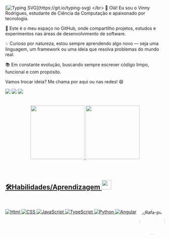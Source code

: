 [![Typing SVG](https://readme-typing-svg.herokuapp.com?font=Fira+Code&weight=700&pause=1000&color=F70202&width=435&lines=Hello%2C+I'm+Vinny+Rodrigues%E2%9C%8C%EF%B8%8F;Bem+vindo!)](https://git.io/typing-svg)
</br>
👋 Olá! Eu sou o Vinny Rodrigues, estudante de Ciência da Computação e apaixonado por tecnologia.

🚀 Este é o meu espaço no GitHub, onde compartilho projetos, estudos e experimentos nas áreas de desenvolvimento de software.

💡 Curioso por natureza, estou sempre aprendendo algo novo — seja uma linguagem, um framework ou uma ideia que resolva problemas do mundo real.

📚 Em constante evolução, buscando sempre escrever código limpo, funcional e com propósito.

Vamos trocar ideia? Me chama por aqui ou nas redes! 😄
</br>
<div> 
  <a href="https://www.instagram.com/vinny.rlima" target="_blank"><img src="https://img.shields.io/badge/-Instagram-%23E4405F?style=for-the-badge&logo=instagram&logoColor=white" target="_blank"></a> 
  <a href = "mailto:vinnyrodriguesdelima@gmail.com"><img src="https://img.shields.io/badge/-Gmail-%23333?style=for-the-badge&logo=gmail&logoColor=white" target="_blank"></a>
  <a href="https://www.linkedin.com/in/vinny-rodrigues-de-lima-a7b79312a/" target="_blank"><img src="https://img.shields.io/badge/-LinkedIn-%230077B5?style=for-the-badge&logo=linkedin&logoColor=white" target="_blank"></a> 
</div>
</br>
</br>
<div align="center">
  <a href="https://github.com/vinny-rlima">
  <img height="170em" src="https://github-readme-stats.vercel.app/api?username=vinny-rlima&show_icons=true&theme=dracula&include_all_commits=true&count_private=true"/>
  <img height="170em" src="https://github-readme-stats.vercel.app/api/top-langs/?username=vinny-rlima&layout=compact&langs_count=7&theme=dracula"/>
</div>  
</br>
</br>

<div>
  
  ## 🛠️Habilidades/Aprendizagem <img src = "https://media2.giphy.com/media/QssGEmpkyEOhBCb7e1/giphy.gif?cid=ecf05e47a0n3gi1bfqntqmob8g9aid1oyj2wr3ds3mg700bl&rid=giphy.gif" width = "30px" height="30px"> 

  </br>
  
  ![Html](https://img.shields.io/badge/HTML5-E34F26?style=for-the-badge&logo=html5&logoColor=white)
  ![CSS](https://img.shields.io/badge/CSS3-1572B6?style=for-the-badge&logo=css3&logoColor=white)
  ![JavaScript](https://img.shields.io/badge/JavaScript-323330?style=for-the-badge&logo=javascript&logoColor=F7DF1E)
  ![TypeScript](https://img.shields.io/badge/TypeScript-3178C6?style=for-the-badge&logo=typescript&logoColor=white)
  ![Python](https://img.shields.io/badge/Python-007ACC?style=for-the-badge&logo=python&logoColor=white) 
  ![Angular](https://img.shields.io/badge/Angular-%23E4405F?style=for-the-badge&logo=angular&logoColor=white)
  <img align="right" alt="Rafa-pic" height="80" style="border-radius:50px;" src="https://i.giphy.com/media/zOvBKUUEERdNm/giphy.webp">
  
</div>
